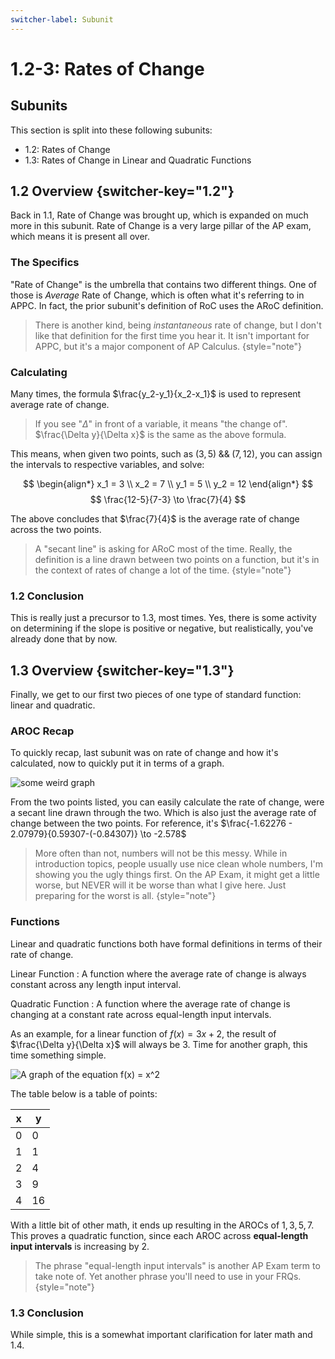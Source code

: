 ```yaml
---
switcher-label: Subunit
---
```

# 1.2-3: Rates of Change

## Subunits
This section is split into these following subunits:

* 1.2: Rates of Change
* 1.3: Rates of Change in Linear and Quadratic Functions

<!-- 1.2 -->
## 1.2 Overview {switcher-key="1.2"}
Back in 1.1, Rate of Change was brought up, which is expanded on much more in this subunit.
Rate of Change is a very large pillar of the AP exam, which means it is present all over.

### The Specifics
"Rate of Change" is the umbrella that contains two different things.
One of those is *Average* Rate of Change, which is often what it's referring to in APPC.
In fact, the prior subunit's definition of RoC uses the ARoC definition.

> There is another kind, being *instantaneous* rate of change, but I don't like that definition for the first time you hear it.
It isn't important for APPC, but it's a major component of AP Calculus.
{style="note"}

### Calculating

Many times, the formula $\frac{y_2-y_1}{x_2-x_1}$ is used to represent average rate of change.

> If you see "$\Delta$" in front of a variable, it means "the change of".
$\frac{\Delta y}{\Delta x}$ is the same as the above formula.

This means, when given two points, such as $(3, 5) \; \&\& \; (7, 12)$, you can assign the intervals to respective variables, and solve:

$$
\begin{align*}
x_1 = 3 \\
x_2 = 7 \\
y_1 = 5 \\
y_2 = 12
\end{align*}
$$
$$
\frac{12-5}{7-3}
\to
\frac{7}{4}
$$

The above concludes that $\frac{7}{4}$ is the average rate of change across the two points.

> A "secant line" is asking for ARoC most of the time.
Really, the definition is a line drawn between two points on a function, but it's in the context of rates of change a lot of the time.
{style="note"}

### 1.2 Conclusion

This is really just a precursor to 1.3, most times.
Yes, there is some activity on determining if the slope is positive or negative, but realistically, you've already done that by now.

<!-- 1.3 -->
## 1.3 Overview {switcher-key="1.3"}
Finally, we get to our first two pieces of one type of standard function: linear and quadratic.

### AROC Recap
To quickly recap, last subunit was on rate of change and how it's calculated, now to quickly put it in terms of a graph.

![some weird graph](1.3.recap.png)

From the two points listed, you can easily calculate the rate of change, were a secant line drawn through the two.
Which is also just the average rate of change between the two points.
For reference, it's $\frac{-1.62276 - 2.07979}{0.59307-(-0.84307)} \to -2.578$

> More often than not, numbers will not be this messy.
While in introduction topics, people usually use nice clean whole numbers, I'm showing you the ugly things first.
On the AP Exam, it might get a little worse, but NEVER will it be worse than what I give here.
Just preparing for the worst is all.
{style="note"}

### Functions
Linear and quadratic functions both have formal definitions in terms of their rate of change.

Linear Function
: A function where the average rate of change is always constant across any length input interval.

Quadratic Function
: A function where the average rate of change is changing at a constant rate across equal-length input intervals.

As an example, for a linear function of $f(x) = 3x + 2$, the result of $\frac{\Delta y}{\Delta x}$ will always be 3.
Time for another graph, this time something simple.

![A graph of the equation f(x) = x^2](1.3.arocquad.png)

The table below is a table of points:

|x|y|
|-|-|
|0|0|
|1|1|
|2|4|
|3|9|
|4|16|

With a little bit of other math, it ends up resulting in the AROCs of $1, 3, 5, 7$.
This proves a quadratic function, since each AROC across **equal-length input intervals** is increasing by 2.

> The phrase "equal-length input intervals" is another AP Exam term to take note of.
Yet another phrase you'll need to use in your FRQs.
{style="note"}

### 1.3 Conclusion
While simple, this is a somewhat important clarification for later math and 1.4.